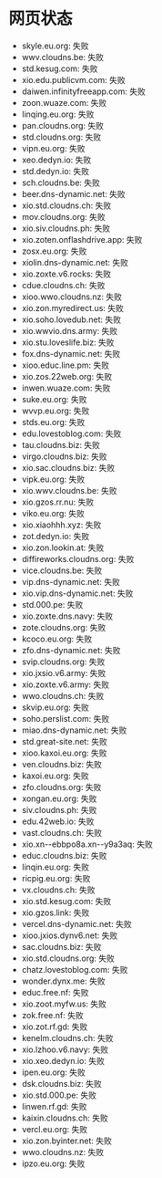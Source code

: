 # 网页状态
- skyle.eu.org: 失败
- wwv.cloudns.be: 失败
- std.kesug.com: 失败
- xio.edu.publicvm.com: 失败
- daiwen.infinityfreeapp.com: 失败
- zoon.wuaze.com: 失败
- linqing.eu.org: 失败
- pan.cloudns.org: 失败
- std.cloudns.org: 失败
- vipn.eu.org: 失败
- xeo.dedyn.io: 失败
- std.dedyn.io: 失败
- sch.cloudns.be: 失败
- beer.dns-dynamic.net: 失败
- xio.std.cloudns.ch: 失败
- mov.cloudns.org: 失败
- xio.siv.cloudns.ph: 失败
- xio.zoten.onflashdrive.app: 失败
- zosx.eu.org: 失败
- xiolin.dns-dynamic.net: 失败
- xio.zoxte.v6.rocks: 失败
- cdue.cloudns.ch: 失败
- xioo.wwo.cloudns.nz: 失败
- xio.zon.myredirect.us: 失败
- xio.soho.lovedub.net: 失败
- xio.wwvio.dns.army: 失败
- xio.stu.loveslife.biz: 失败
- fox.dns-dynamic.net: 失败
- xioo.educ.line.pm: 失败
- xio.zos.22web.org: 失败
- inwen.wuaze.com: 失败
- suke.eu.org: 失败
- wvvp.eu.org: 失败
- stds.eu.org: 失败
- edu.lovestoblog.com: 失败
- tau.cloudns.biz: 失败
- virgo.cloudns.biz: 失败
- xio.sac.cloudns.biz: 失败
- vipk.eu.org: 失败
- xio.wwv.cloudns.be: 失败
- xio.gzos.rr.nu: 失败
- viko.eu.org: 失败
- xio.xiaohhh.xyz: 失败
- zot.dedyn.io: 失败
- xio.zon.lookin.at: 失败
- diffireworks.cloudns.org: 失败
- vice.cloudns.be: 失败
- vip.dns-dynamic.net: 失败
- xio.vip.dns-dynamic.net: 失败
- std.000.pe: 失败
- xio.zoxte.dns.navy: 失败
- zote.cloudns.org: 失败
- kcoco.eu.org: 失败
- zfo.dns-dynamic.net: 失败
- svip.cloudns.org: 失败
- xio.jxsio.v6.army: 失败
- xio.zoxte.v6.army: 失败
- wwo.cloudns.ch: 失败
- skvip.eu.org: 失败
- soho.perslist.com: 失败
- miao.dns-dynamic.net: 失败
- std.great-site.net: 失败
- xioo.kaxoi.eu.org: 失败
- ven.cloudns.biz: 失败
- kaxoi.eu.org: 失败
- zfo.cloudns.org: 失败
- xongan.eu.org: 失败
- siv.cloudns.ph: 失败
- edu.42web.io: 失败
- vast.cloudns.ch: 失败
- xio.xn--ebbpo8a.xn--y9a3aq: 失败
- educ.cloudns.biz: 失败
- linqin.eu.org: 失败
- ricpig.eu.org: 失败
- vx.cloudns.ch: 失败
- xio.std.kesug.com: 失败
- xio.gzos.link: 失败
- vercel.dns-dynamic.net: 失败
- xioo.jxios.dynv6.net: 失败
- sac.cloudns.biz: 失败
- xio.std.cloudns.org: 失败
- chatz.lovestoblog.com: 失败
- wonder.dynx.me: 失败
- educ.free.nf: 失败
- xio.zoot.myfw.us: 失败
- zok.free.nf: 失败
- xio.zot.rf.gd: 失败
- kenelm.cloudns.ch: 失败
- xio.lzhoo.v6.navy: 失败
- xio.xeo.dedyn.io: 失败
- ipen.eu.org: 失败
- dsk.cloudns.biz: 失败
- xio.std.000.pe: 失败
- linwen.rf.gd: 失败
- kaixin.cloudns.ch: 失败
- vercl.eu.org: 失败
- xio.zon.byinter.net: 失败
- wwo.cloudns.nz: 失败
- ipzo.eu.org: 失败
